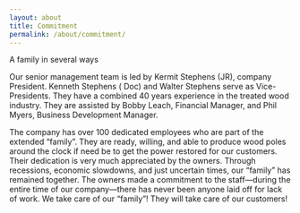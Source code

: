 ```yaml
---
layout: about
title: Commitment
permalink: /about/commitment/
---
```


A family in several ways

Our senior management team is led by Kermit Stephens (JR), company President. Kenneth Stephens ( Doc) and Walter Stephens serve as Vice-Presidents. They have a combined 40 years experience in the treated wood industry. They are assisted by Bobby Leach, Financial Manager, and Phil Myers, Business Development Manager.

The company has over 100 dedicated employees who are part of the extended “family”. They are ready, willing, and able to produce wood poles around the clock if need be to get the power restored for our customers. Their dedication is very much appreciated by the owners. Through recessions, economic slowdowns, and just uncertain times, our “family” has remained together. The owners made a commitment to the staff—during the entire time of our company—there has never been anyone laid off for lack of work. We take care of our “family”! They will take care of our customers!